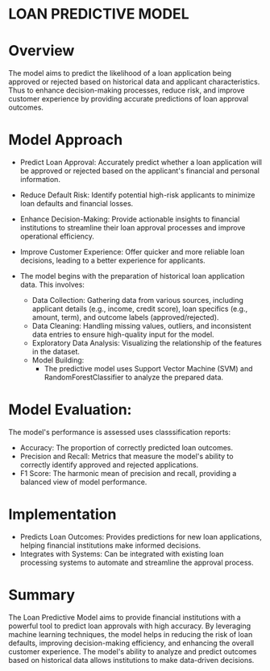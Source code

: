 # LOAN PREDICTIVE MODEL
 
# Overview
The model  aims to predict the likelihood of a loan application being approved or rejected based on historical data and applicant characteristics. Thus to enhance decision-making processes, reduce risk, 
and improve customer experience by providing accurate predictions of loan approval outcomes.

# Model Approach
- Predict Loan Approval: Accurately predict whether a loan application will be approved or rejected based on the applicant's financial and personal information.
- Reduce Default Risk: Identify potential high-risk applicants to minimize loan defaults and financial losses.
- Enhance Decision-Making: Provide actionable insights to financial institutions to streamline their loan approval processes and improve operational efficiency.
- Improve Customer Experience: Offer quicker and more reliable loan decisions, leading to a better experience for applicants.
  
- The model begins with the preparation of historical loan application data. This involves:
  - Data Collection: Gathering data from various sources, including applicant details (e.g., income, credit score), loan specifics (e.g., amount, term), and outcome labels (approved/rejected).
  - Data Cleaning: Handling missing values, outliers, and inconsistent data entries to ensure high-quality input for the model.
  - Exploratory Data Analysis: Visualizing the relationship of the features in the dataset.
  - Model Building:
    - The predictive model uses Support Vector Machine (SVM) and RandomForestClassifier to analyze the prepared data. 

# Model Evaluation: 
The model's performance is assessed uses classsification reports:
  - Accuracy: The proportion of correctly predicted loan outcomes.
  - Precision and Recall: Metrics that measure the model's ability to correctly identify approved and rejected applications.
  - F1 Score: The harmonic mean of precision and recall, providing a balanced view of model performance.

# Implementation
- Predicts Loan Outcomes: Provides predictions for new loan applications, helping financial institutions make informed decisions.
- Integrates with Systems: Can be integrated with existing loan processing systems to automate and streamline the approval process.

# Summary
The Loan Predictive Model aims to provide financial institutions with a powerful tool to predict loan approvals with high accuracy. By leveraging machine learning techniques, the model helps in reducing the risk of loan defaults, improving decision-making efficiency, and enhancing the overall customer experience. The model's ability to analyze and predict outcomes based on historical data allows institutions to make data-driven decisions.

